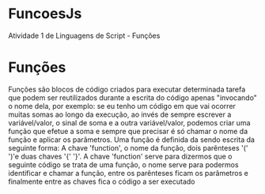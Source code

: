 # FuncoesJs
Atividade 1 de Linguagens de Script - Funções


# Funções
  Funções são blocos de código criados para executar determinada tarefa que podem ser reutilizados durante a escrita do código apenas "invocando" o nome dela, por exemplo: se eu tenho um código em que vai ocorrer muitas somas ao longo da execução, ao invés de sempre escrever a variável/valor, o sinal de soma e a outra variável/valor, podemos criar uma função que efetue a soma e sempre que precisar é só chamar o nome da função e aplicar os parâmetros. Uma função é definida da sendo escrita da seguinte forma: A chave 'function', o nome da função, dois parênteses '(' ')'e duas chaves '{' '}'. A chave 'function' serve para dizermos que o seguinte código se trata de uma função, o nome serve para podermos identificar e chamar a função, entre os parênteses ficam os parâmetros e finalmente entre as chaves fica o código a ser executado
